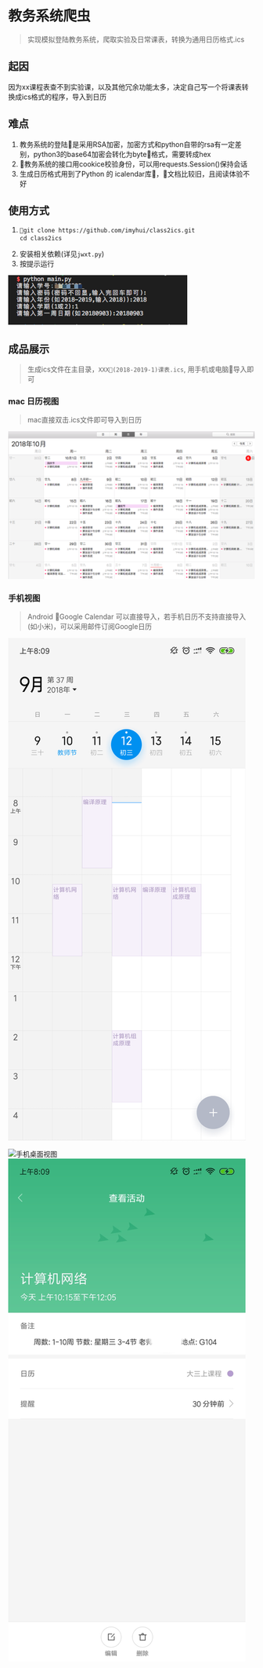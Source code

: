 # 教务系统爬虫

> 实现模拟登陆教务系统，爬取实验及日常课表，转换为通用日历格式.ics

## 起因
因为xx课程表查不到实验课，以及其他冗余功能太多，决定自己写一个将课表转换成ics格式的程序，导入到日历

## 难点
1. 教务系统的登陆是采用RSA加密，加密方式和python自带的rsa有一定差别，python3的base64加密会转化为byte格式，需要转成hex
2. 教务系统的接口用cookice校验身份，可以用requests.Session()保持会话
3. 生成日历格式用到了Python 的 icalendar库，文档比较旧，且阅读体验不好



## 使用方式
1. 
    ```
    git clone https://github.com/imyhui/class2ics.git
    cd class2ics
    ``` 
2. 安装相关依赖(详见`jwxt.py`)
3. 按提示运行

![流程](/result/Process.png)

## 成品展示

> 生成ics文件在主目录，`XXX(2018-2019-1)课表.ics`, 用手机或电脑导入即可

### mac 日历视图
> mac直接双击.ics文件即可导入到日历

![PC视图](/result/PC_view.png)

### 手机视图

>Android Google Calendar 可以直接导入，若手机日历不支持直接导入(如小米)，可以采用邮件订阅Google日历

![周视图](/result/Week_view.png)

![手机桌面视图](/result/Desktop_view.png)
![具体视图](/result/Concrete_view.jpg)
